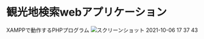 # 観光地検索webアプリケーション
XAMPPで動作するPHPプログラム
![スクリーンショット 2021-10-06 17 37 43](https://user-images.githubusercontent.com/86187215/136412577-d065c1a1-261b-4e65-9d40-1099bd06c3ce.png)

